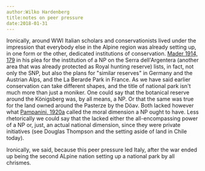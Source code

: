 ```yaml
---
author:Wilko Hardenberg
title:notes on peer pressure
date:2018-01-31
---
```


Ironically, around WWI Italian scholars and conservationists lived under the impression that everybody else in the Alpine region was already setting up, in one form or the other, dedicated institutions of conservation. [Mader 1914, 179](#@mader_per_1914) in his plea for the institution of a NP on the Serra dell'Argentera (another area that was already protected as Royal hunting reserve) lists, in fact, not only the SNP, but also the plans for "similar reserves" in Germany and the Austrian Alps, and the La Berarde Park in France. As we have said earlier conservation can take different shapes, and the title of national park isn't much more than just a moniker. One could say that the botanical reserve around the Königsberg was, by all means, a NP. Or that the same was true for the land owned around the Pasterze by the Döav. Both lacked however what [Pampanini, 1920a](#@pampanini_parc_1920) called the moral dimension a NP ought to have. Less rhetorically we could say that the lacked either the all-encompassing power of a NP or, just, an actual national dimension, since they were private initiatives (see Douglas Thompson and the setting aside of land in Chile today).

Ironically, we said, because this peer pressure led Italy, after the war ended up being the second ALpine nation setting up a national park by all chrismes.